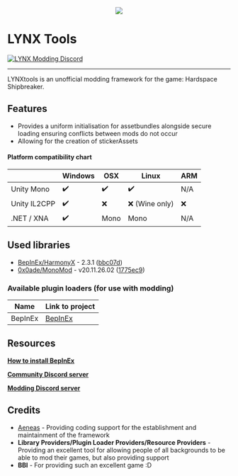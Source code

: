 ﻿<p align="center">
    <img src="https://avatars.githubusercontent.com/u/16382828?s=60&v=4">
</p>

# LYNX Tools
[![LYNX Modding Discord](https://user-images.githubusercontent.com/7288322/34429117-c74dbd12-ecb8-11e7-896d-46369cd0de5b.png)](https://discord.gg/SWmJ5eGJxN)

---

LYNXtools is an unofficial modding framework for the game: Hardspace Shipbreaker. 

## Features
- Provides a uniform initialisation for assetbundles alongside secure loading ensuring conflicts between mods do not occur
- Allowing for the creation of stickerAssets

#### Platform compatibility chart

|              | Windows | OSX  | Linux | ARM |
|--------------|---------|------|-------|-----|
| Unity Mono   | ✔️       | ✔️    | ✔️     | N/A |
| Unity IL2CPP | ✔️       | ❌    | ❌ (Wine only)  | ❌   |
| .NET / XNA   | ✔️       | Mono | Mono  | N/A |

## Used libraries

- [BepInEx/HarmonyX](https://github.com/BepInEx/HarmonyX) - 2.3.1 ([bbc07d](https://github.com/BepInEx/HarmonyX/commit/bbc07dd1a6537cb1397c490f93a5619ad1d1fe3e))
- [0x0ade/MonoMod](https://github.com/0x0ade/MonoMod) - v20.11.26.02 ([1775ec9](https://github.com/MonoMod/MonoMod/commit/1775ec98e76d3420b2365d6103b4f1b69761a197))

### Available plugin loaders (for use with modding)

| Name              | Link to project                                                                           |
|-------------------|-------------------------------------------------------------------------------------------|
| BepInEx           | [BepInEx](https://github.com/BepInEx)                                                   |

## Resources

**[How to install BepInEx](https://bepinex.github.io/bepinex_docs/master/articles/user_guide/installation/index.html)**

**[Community Discord server](https://discord.gg/shipbreakergame)**

**[Modding Discord server](https://discord.gg/SWmJ5eGJxN)**

## Credits
- [Aeneas](https://github.com/AeneasUK) - Providing coding support for the establishment and maintainment of the framework
- **Library Providers/Plugin Loader Providers/Resource Providers** - Providing an excellent tool for allowing people of all backgrounds to be able to mod their games, but also providing support
- **BBI** - For providing such an excellent game :D
